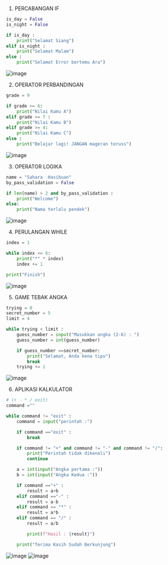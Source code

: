 1) PERCABANGAN IF
```py
is_day = False
is_night = False

if is_day :
    print("Selamat Siang")
elif is_night :
    print("Selamat Malam")
else :
    print("Selamat Error bertemu Ara")
```
![image](https://user-images.githubusercontent.com/92993689/140693321-6016c624-c13b-44e3-8378-9b10d30d8577.png)

2) OPERATOR PERBANDINGAN
```py
grade = 9

if grade >= 6:
    print("Nilai Kamu A")
elif grade >= 7 :
    print("Nilai Kamu B")
elif grade >= 4:
    print("Nilai Kamu C")
else :
    print("Belajar lagi! JANGAN mageran teruss")   
```
![image](https://user-images.githubusercontent.com/92993689/140694737-f59fcf39-d5e4-4a5e-95a4-83148f53f120.png)

3) OPERATOR LOGIKA
```py
name = "Sahara  Hasibuan"
by_pass_validation = False

if len(name) > 2 and by_pass_validation : 
    print("Welcome")
else:
    print("Nama terlalu pendek")
```
![image](https://user-images.githubusercontent.com/92993689/140697596-79ac5251-2951-47ee-a3f3-25a8fb550b72.png)

4) PERULANGAN WHILE
```py
index = 1

while index <= 6:
    print("*" * index)
    index += 1

print("Finish")
```
![image](https://user-images.githubusercontent.com/92993689/140700744-576a2528-ad8f-4199-90c5-d124b372da36.png)

5) GAME TEBAK ANGKA 
```py
trying = 0
secret_number = 5
limit = 4

while trying < limit :
    guess_number = input("Masukkan angka (2-6) : ")
    guess_number = int(guess_number)

    if guess_number ==secret_number:
        print("Selamat, Anda kena tipu")
        break 
    trying += 1
```
![image](https://user-images.githubusercontent.com/92993689/140703850-a72a2115-c1a4-4b09-af39-544f3cad55c2.png)

6) APLIKASI KALKULATOR
```py
# (+ - * / exit)
command =""

while command != "exit" :
    command = input("perintah :")

    if command =="exit" :
        break

    if command != "+" and command != "-" and command != "/":
        print("Perintah tidak dikenali")
        continue

    a = int(input("Angka pertama :"))
    b = int(input("Angka Kedua :"))

    if command =="+" :
        result = a+b
    elif command =="-" :
        result = a-b
    elif command == "*" :
        result = a*b
    elif command == "/" :
        result = a/b

        print(f"Hasil : {result}")

    print("Terima Kasih Sudah Berkunjung")
```

![image](https://user-images.githubusercontent.com/92993689/140713224-8bc706fe-6698-401f-bac2-25a75311904f.png)
![image](https://user-images.githubusercontent.com/92993689/140713038-dbc0d248-96c6-4b0d-b4d3-d54ad36fe01a.png)




